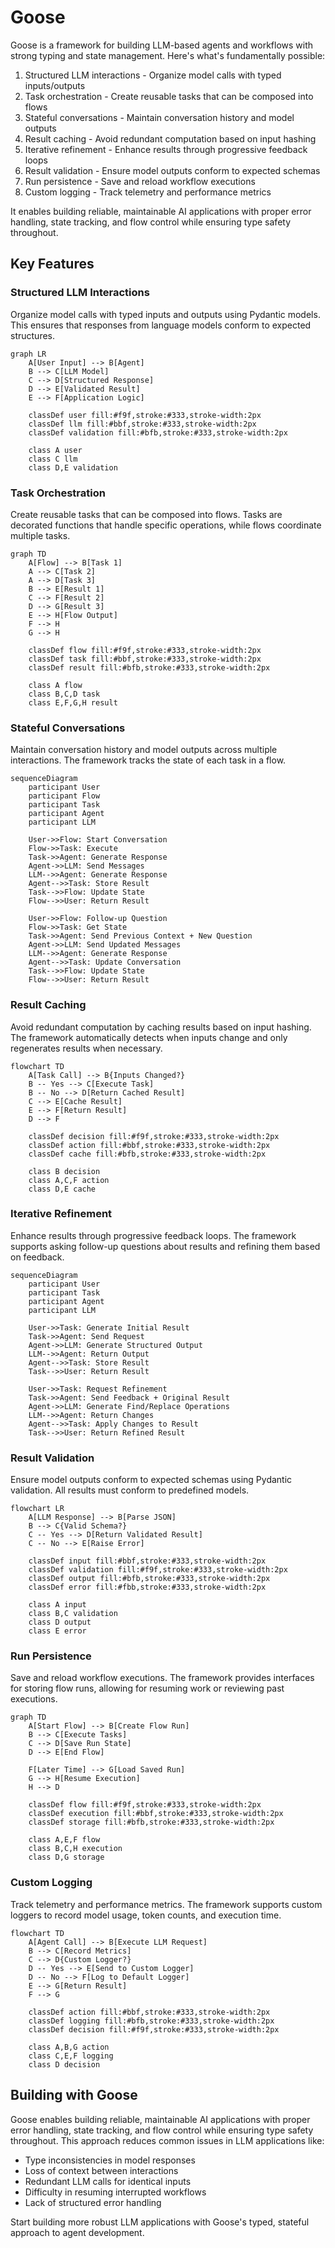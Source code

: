 # Goose

Goose is a framework for building LLM-based agents and workflows with strong typing and state management. Here's what's fundamentally possible:

1. Structured LLM interactions - Organize model calls with typed inputs/outputs
2. Task orchestration - Create reusable tasks that can be composed into flows
3. Stateful conversations - Maintain conversation history and model outputs
4. Result caching - Avoid redundant computation based on input hashing
5. Iterative refinement - Enhance results through progressive feedback loops
6. Result validation - Ensure model outputs conform to expected schemas
7. Run persistence - Save and reload workflow executions
8. Custom logging - Track telemetry and performance metrics

It enables building reliable, maintainable AI applications with proper error handling, state tracking, and flow control while ensuring type safety throughout.

## Key Features

### Structured LLM Interactions

Organize model calls with typed inputs and outputs using Pydantic models. This ensures that responses from language models conform to expected structures.

```mermaid
graph LR
    A[User Input] --> B[Agent]
    B --> C[LLM Model]
    C --> D[Structured Response]
    D --> E[Validated Result]
    E --> F[Application Logic]
    
    classDef user fill:#f9f,stroke:#333,stroke-width:2px
    classDef llm fill:#bbf,stroke:#333,stroke-width:2px
    classDef validation fill:#bfb,stroke:#333,stroke-width:2px
    
    class A user
    class C llm
    class D,E validation
```

### Task Orchestration

Create reusable tasks that can be composed into flows. Tasks are decorated functions that handle specific operations, while flows coordinate multiple tasks.

```mermaid
graph TD
    A[Flow] --> B[Task 1]
    A --> C[Task 2]
    A --> D[Task 3]
    B --> E[Result 1]
    C --> F[Result 2]
    D --> G[Result 3]
    E --> H[Flow Output]
    F --> H
    G --> H
    
    classDef flow fill:#f9f,stroke:#333,stroke-width:2px
    classDef task fill:#bbf,stroke:#333,stroke-width:2px
    classDef result fill:#bfb,stroke:#333,stroke-width:2px
    
    class A flow
    class B,C,D task
    class E,F,G,H result
```

### Stateful Conversations

Maintain conversation history and model outputs across multiple interactions. The framework tracks the state of each task in a flow.

```mermaid
sequenceDiagram
    participant User
    participant Flow
    participant Task
    participant Agent
    participant LLM
    
    User->>Flow: Start Conversation
    Flow->>Task: Execute
    Task->>Agent: Generate Response
    Agent->>LLM: Send Messages
    LLM-->>Agent: Generate Response
    Agent-->>Task: Store Result
    Task-->>Flow: Update State
    Flow-->>User: Return Result
    
    User->>Flow: Follow-up Question
    Flow->>Task: Get State
    Task->>Agent: Send Previous Context + New Question
    Agent->>LLM: Send Updated Messages
    LLM-->>Agent: Generate Response
    Agent-->>Task: Update Conversation
    Task-->>Flow: Update State
    Flow-->>User: Return Result
```

### Result Caching

Avoid redundant computation by caching results based on input hashing. The framework automatically detects when inputs change and only regenerates results when necessary.

```mermaid
flowchart TD
    A[Task Call] --> B{Inputs Changed?}
    B -- Yes --> C[Execute Task]
    B -- No --> D[Return Cached Result]
    C --> E[Cache Result]
    E --> F[Return Result]
    D --> F
    
    classDef decision fill:#f9f,stroke:#333,stroke-width:2px
    classDef action fill:#bbf,stroke:#333,stroke-width:2px
    classDef cache fill:#bfb,stroke:#333,stroke-width:2px
    
    class B decision
    class A,C,F action
    class D,E cache
```

### Iterative Refinement

Enhance results through progressive feedback loops. The framework supports asking follow-up questions about results and refining them based on feedback.

```mermaid
sequenceDiagram
    participant User
    participant Task
    participant Agent
    participant LLM
    
    User->>Task: Generate Initial Result
    Task->>Agent: Send Request
    Agent->>LLM: Generate Structured Output
    LLM-->>Agent: Return Output
    Agent-->>Task: Store Result
    Task-->>User: Return Result
    
    User->>Task: Request Refinement
    Task->>Agent: Send Feedback + Original Result
    Agent->>LLM: Generate Find/Replace Operations
    LLM-->>Agent: Return Changes
    Agent-->>Task: Apply Changes to Result
    Task-->>User: Return Refined Result
```

### Result Validation

Ensure model outputs conform to expected schemas using Pydantic validation. All results must conform to predefined models.

```mermaid
flowchart LR
    A[LLM Response] --> B[Parse JSON]
    B --> C{Valid Schema?}
    C -- Yes --> D[Return Validated Result]
    C -- No --> E[Raise Error]
    
    classDef input fill:#bbf,stroke:#333,stroke-width:2px
    classDef validation fill:#f9f,stroke:#333,stroke-width:2px
    classDef output fill:#bfb,stroke:#333,stroke-width:2px
    classDef error fill:#fbb,stroke:#333,stroke-width:2px
    
    class A input
    class B,C validation
    class D output
    class E error
```

### Run Persistence

Save and reload workflow executions. The framework provides interfaces for storing flow runs, allowing for resuming work or reviewing past executions.

```mermaid
graph TD
    A[Start Flow] --> B[Create Flow Run]
    B --> C[Execute Tasks]
    C --> D[Save Run State]
    D --> E[End Flow]
    
    F[Later Time] --> G[Load Saved Run]
    G --> H[Resume Execution]
    H --> D
    
    classDef flow fill:#f9f,stroke:#333,stroke-width:2px
    classDef execution fill:#bbf,stroke:#333,stroke-width:2px
    classDef storage fill:#bfb,stroke:#333,stroke-width:2px
    
    class A,E,F flow
    class B,C,H execution
    class D,G storage
```

### Custom Logging

Track telemetry and performance metrics. The framework supports custom loggers to record model usage, token counts, and execution time.

```mermaid
flowchart TD
    A[Agent Call] --> B[Execute LLM Request]
    B --> C[Record Metrics]
    C --> D{Custom Logger?}
    D -- Yes --> E[Send to Custom Logger]
    D -- No --> F[Log to Default Logger]
    E --> G[Return Result]
    F --> G
    
    classDef action fill:#bbf,stroke:#333,stroke-width:2px
    classDef logging fill:#bfb,stroke:#333,stroke-width:2px
    classDef decision fill:#f9f,stroke:#333,stroke-width:2px
    
    class A,B,G action
    class C,E,F logging
    class D decision
```

## Building with Goose

Goose enables building reliable, maintainable AI applications with proper error handling, state tracking, and flow control while ensuring type safety throughout. This approach reduces common issues in LLM applications like:

- Type inconsistencies in model responses
- Loss of context between interactions
- Redundant LLM calls for identical inputs
- Difficulty in resuming interrupted workflows
- Lack of structured error handling

Start building more robust LLM applications with Goose's typed, stateful approach to agent development.
